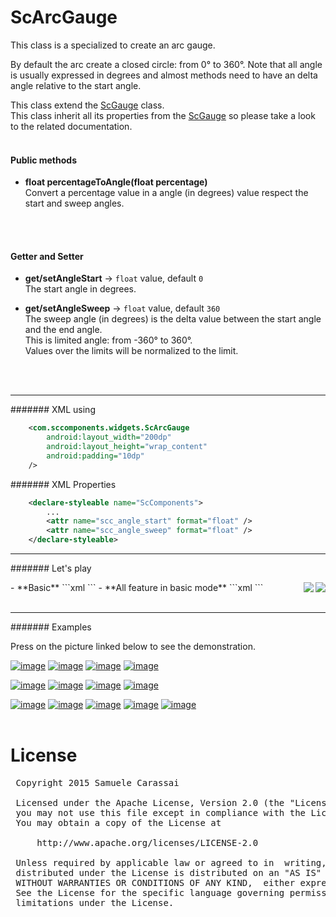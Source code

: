 # ScArcGauge
This class is a specialized to create an arc gauge.

By default the arc create a closed circle: from 0° to 360°.
Note that all angle is usually expressed in degrees and almost methods need to have an delta angle relative to the start angle.

This class extend the [ScGauge](../sc-gauge/ScGauge.md) class.<br />
This class inherit all its properties from the [ScGauge](../sc-feature/ScGauge.md) so please take a look to the related documentation.
<br />
<br />

#### Public methods

- **float percentageToAngle(float percentage)**<br />
Convert a percentage value in a angle (in degrees) value respect the start and sweep angles.
<br />
<br />

#### Getter and Setter

- **get/setAngleStart**  -> `float` value, default `0`<br />
The start angle in degrees.

- **get/setAngleSweep**  -> `float` value, default `360`<br />
The sweep angle (in degrees) is the delta value between the start angle and the end angle.<br />
This is limited angle: from -360° to 360°.<br />
Values over the limits will be normalized to the limit.
<br />
<br />

---
####### XML using

```xml
    <com.sccomponents.widgets.ScArcGauge
        android:layout_width="200dp"
        android:layout_height="wrap_content"
        android:padding="10dp"
    />
```


####### XML Properties
```xml
    <declare-styleable name="ScComponents">
        ...
        <attr name="scc_angle_start" format="float" />
        <attr name="scc_angle_sweep" format="float" />
    </declare-styleable>
```


---
####### Let's play

<img src="https://github.com/Paroca72/sc-widgets/blob/master/raw/sc-arcgauge/1.jpg" align="right" />
- **Basic**
```xml
    <com.sccomponents.widgets.ScArcGauge
        android:layout_width="300dp"
        android:layout_height="300dp"
        android:padding="10dp"
        android:background="#f5f5f5"/>
```

<img src="https://github.com/Paroca72/sc-widgets/blob/master/raw/sc-arcgauge/2.jpg" align="right" />
- **All feature in basic mode**
```xml
    <com.sccomponents.widgets.ScArcGauge
        android:layout_width="300dp"
        android:layout_height="wrap_content"
        android:padding="30dp"
        android:background="#f5f5f5"
        sc:scc_angle_start="135"
        sc:scc_angle_sweep="270"
        sc:scc_stroke_size="6dp"
        sc:scc_progress_size="4dp"
        sc:scc_value="45"
        sc:scc_notches="8"
        sc:scc_notches_length="10dp"
        sc:scc_text_tokens="01|02|03|04|05|06|07|08"
        sc:scc_pointer_radius="10dp"
        />
```
<br />
<br />

---
####### Examples

Press on the picture linked below to see the demonstration.

[![image](https://github.com/Paroca72/sc-widgets/blob/master/raw/sc-arcgauge/f-01.jpg)](flat.md)
[![image](https://github.com/Paroca72/sc-widgets/blob/master/raw/sc-arcgauge/f-02.jpg)](flat.md)
[![image](https://github.com/Paroca72/sc-widgets/blob/master/raw/sc-arcgauge/f-03.jpg)](flat.md)
[![image](https://github.com/Paroca72/sc-widgets/blob/master/raw/sc-arcgauge/f-04.jpg)](flat.md)

[![image](https://github.com/Paroca72/sc-widgets/blob/master/raw/sc-arcgauge/i-01.jpg)](indicator.md)
[![image](https://github.com/Paroca72/sc-widgets/blob/master/raw/sc-arcgauge/i-02.jpg)](indicator.md)
[![image](https://github.com/Paroca72/sc-widgets/blob/master/raw/sc-arcgauge/i-03.jpg)](indicator.md)
[![image](https://github.com/Paroca72/sc-widgets/blob/master/raw/sc-arcgauge/i-04.jpg)](indicator.md)

[![image](https://github.com/Paroca72/sc-widgets/blob/master/raw/sc-arcgauge/n-01.jpg)](notches.md)
[![image](https://github.com/Paroca72/sc-widgets/blob/master/raw/sc-arcgauge/n-02single.jpg)](notches.md)
[![image](https://github.com/Paroca72/sc-widgets/blob/master/raw/sc-arcgauge/n-03.jpg)](notches.md)
[![image](https://github.com/Paroca72/sc-widgets/blob/master/raw/sc-arcgauge/n-04.jpg)](notches.md)
[![image](https://github.com/Paroca72/sc-widgets/blob/master/raw/sc-arcgauge/n-05.jpg)](notches.md)
<br />
<br />

# License
<pre>
 Copyright 2015 Samuele Carassai

 Licensed under the Apache License, Version 2.0 (the "License");
 you may not use this file except in compliance with the License.
 You may obtain a copy of the License at

     http://www.apache.org/licenses/LICENSE-2.0

 Unless required by applicable law or agreed to in  writing, software
 distributed under the License is distributed on an "AS IS" BASIS,
 WITHOUT WARRANTIES OR CONDITIONS OF ANY KIND,  either express or implied.
 See the License for the specific language governing permissions and
 limitations under the License.
</pre>